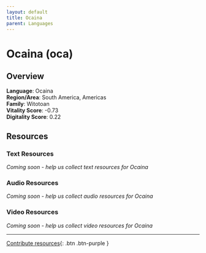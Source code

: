 ```yaml
---
layout: default
title: Ocaina
parent: Languages
---
```


# Ocaina (oca)

## Overview

**Language**: Ocaina  
**Region/Area**: South America, Americas  
**Family**: Witotoan  
**Vitality Score**: -0.73  
**Digitality Score**: 0.22  

## Resources

### Text Resources
*Coming soon - help us collect text resources for Ocaina*

### Audio Resources
*Coming soon - help us collect audio resources for Ocaina*

### Video Resources
*Coming soon - help us collect video resources for Ocaina*

---

[Contribute resources](https://fairtrain.github.io/){: .btn .btn-purple }
